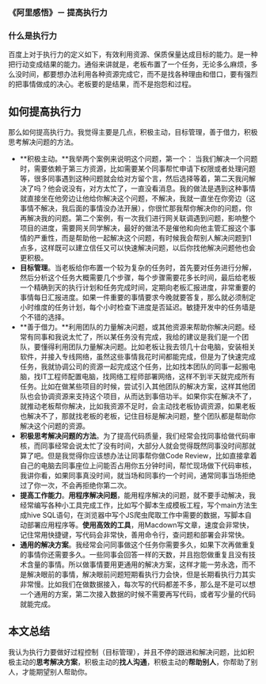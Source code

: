### 《阿里感悟》－ 提高执行力

### 什么是执行力

百度上对于执行力的定义如下，有效利用资源、保质保量达成目标的能力。是一种把行动变成结果的能力。通俗来讲就是，老板布置了一个任务，无论多么麻烦，多么没时间，都要想办法利用各种资源完成它，而不是找各种理由和借口，要有强烈的把事情做成的决心。老板要的是结果，而不是抱怨和过程。

## 如何提高执行力

那么如何提高执行力。我觉得主要是几点，积极主动，目标管理，善于借力，积极思考解决问题的方法。

- **积极主动。**我举两个案例来说明这个问题，第一个： 当我们解决一个问题时，需要依赖于第三方资源，比如需要某个同事帮忙申请下权限或者处理问题等，很多同事遇到这种问题就会给对方留个言，然后选择等着，第二天我问解决了吗？他会说没有，对方太忙了，一直没看消息。我的做法是遇到这种事情就直接坐在他旁边让他给你解决这个问题，不解决，我就一直坐在你旁边（这事情不解决，我后面的事情没办法开展），你很忙那我帮你解决你的问题，你再解决我的问题。第二个案例，有一次我们进行网关联调遇到问题，影响整个项目的进度，需要网关同学解决，最好的做法不是催他和向他主管汇报这个事情的严重性，而是帮助他一起解决这个问题，有时候我会帮别人解决问题到1点多，这样既可以建立信任又可以快速解决问题，以后你找他解决问题他也会更积极。
- **目标管理**。当老板给你布置一个较为复杂的任务时，首先要对任务进行分解，然后分析这个任务大概需要几个步骤，每个步骤需要花多长时间，最后给老板一个精确到天的执行计划和任务完成时间，定期向老板汇报进度，非常重要的事情每日汇报进度。如果一件重要的事情要求今晚就要答复，那么就必须制定小时维度的任务计划，每个小时检查下进度是否延迟。敏捷开发中的任务墙是个不错的选择。
- **善于借力。**利用团队的力量解决问题，或其他资源来帮助你解决问题。经常有同事和我说太忙了，所以某任务没有完成，我给的建议是我们是一个团队，要懂得利用团队力量解决问题。比如老板让我去领几十台电脑，安装相关软件，并接入专线网络，虽然这些事情我花时间都能完成，但是为了快速完成任务，我就协调公司的资源一起完成这个任务，比如找本团队的同事一起搬电脑，找IT工程师配置电脑，找网络工程师部署网络，这样不到半天就完成所有任务。比如在做某些项目的时候，尝试引入其他团队的解决方案，这样其他团队也会协调资源来支持这个项目，从而达到事倍功半。如果你实在解决不了，就推动老板帮你解决，比如我资源不足时，会主动找老板协调资源，如果老板也解决不了，那就找老板的老板，记住目标是解决问题，整个团队都是帮助你解决这个问题的资源。
- **积极思考解决问题的方法**。为了提高代码质量，我们经常会找同事给做代码审核，而同事经常会说太忙了没有时间，大部分人就会觉得既然同事没时间那就算了吧。但是我觉得你应该想办法让同事帮你做Code Review，比如直接拿着自己的电脑去同事座位上问能否占用你五分钟时间，帮忙现场做下代码审核，我讲你看，如果同事真没时间，就当场和同事约一个时间，通常同事当场拒绝过了你一次，不会再拒绝你第二次。
- **提高工作能力**。**用程序解决问题**，能用程序解决的问题，就不要手动解决，我经常编写各种小工具完成工作，比如写个脚本生成模板工程，写个main方法生成hive SQL语句，在浏览器中写个JS爬虫爬取工作中需要的数据，写脚本自动部署应用程序等。**使用高效的工具**，用Macdown写文章，速度会非常快，记住常用快捷键，写代码会非常快，善用命令行，查问题和部署会非常快。
- **通用的解决方案**。我经常会问同事做这个任务你需要多久，如果下次再做重复的事情你还需要多久。一些同事会回答一样的天数，并且抱怨做重复且没有技术含量的事情。所以做事情要用更通用的解决方案，这样才能一劳永逸，而不是解决眼前的事情，解决眼前问题短期看执行力会快，但是长期看执行力其实非常慢。比如我们在做数据接入，每次写的代码都差不多，那么是不是可以想一个通用的方案，第二次接入数据的时候不需要再写代码，或者写少量的代码就能完成。

## 本文总结

我认为执行力要做好过程控制（目标管理），并且不停的跟进和解决问题，比如积极主动的**思考解决方案**，积极主动的**找人沟通**，积极主动的**帮助别人**，你帮助了别人，才能期望别人帮助你。 